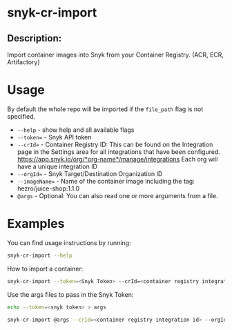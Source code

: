 # snyk-cr-import

## Description:
Import container images into Snyk from your Container Registry. (ACR, ECR, Artifactory)

# Usage
By default the whole repo will be imported if the `file_path` flag is not specified.
- `--help` - show help and all available flags
- `--token=` - Snyk API token
- `--crId=` - Container Registry ID: This can be found on the Integration page in the Settings area for all integrations that have been configured. https://app.snyk.io/org/*org-name*/manage/integrations Each org will have a unique integration ID
- `--orgId=` - Snyk Target/Destination Organization ID
- `--imageName=` - Name of the container image including the tag: hezro/juice-shop:1.1.0
- `@args` - Optional: You can also read one or more arguments from a file. 

# Examples
You can find usage instructions by running:

```bash
snyk-cr-import --help
```

How to import a container:
```bash
snyk-cr-import --token=<Snyk Token> --crId=<container registry integration id> --orgId=<organization id> --imagehName=<image name and tag>
```

Use the args files to pass in the Snyk Token:
```bash
echo --token=<snyk token> > args
```
```bash
snyk-cr-import @args --crId=<container registry integration id> --orgId=<organization id> --imagehName=<image name and tag>
```
